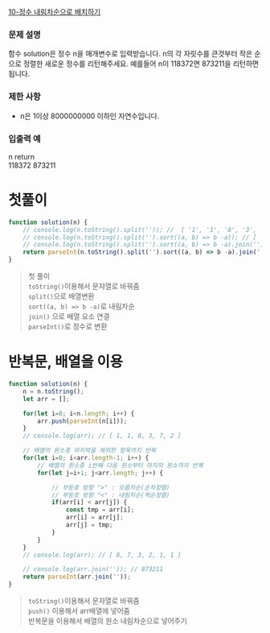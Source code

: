 [10-정수 내림차순으로 배치하기](../codes/10정수_내림차순으로_배치하기.js)  
### 문제 설명
함수 solution은 정수 n을 매개변수로 입력받습니다. n의 각 자릿수를 큰것부터 작은 순으로 정렬한 새로운 정수를 리턴해주세요. 예를들어 n이 118372면 873211을 리턴하면 됩니다.  

### 제한 사항  
- n은 1이상 8000000000 이하인 자연수입니다.  

### 입출력 예  
n	return  
118372	873211   


# 첫풀이
```jsx
function solution(n) {
    // console.log(n.toString().split('')); // 	[ '1', '1', '8', '3', '7', '2' ]
    // console.log(n.toString().split('').sort((a, b) => b -a)); // [ '8', '7', '3', '2', '1', '1' ]
    // console.log(n.toString().split('').sort((a, b) => b -a).join('')); // 873211
    return parseInt(n.toString().split('').sort((a, b) => b -a).join(''));
}
```
> 첫 풀이  
> `toString()`이용해서 문자열로 바꿔줌  
> `split()`으로 배열변환  
> `sort((a, b) => b -a)`로 내림차순  
> `join()` 으로 배열 요소 연결  
> `parseInt()`로 정수로 변환  

# 반복문, 배열을 이용
```jsx
function solution(n) {
    n = n.toString();
    let arr = [];

    for(let i=0; i<n.length; i++) {
        arr.push(parseInt(n[i]));
    }
    // console.log(arr); // [ 1, 1, 8, 3, 7, 2 ]

    // 배열의 원소중 마지막을 제외한 항목까지 반복
    for(let i=0; i<arr.length-1; i++) {
        // 배열의 원소중 i번째 다음 원소부터 마지막 원소까지 반복
        for(let j=i+1; j<arr.length; j++) {

            // 부등호 방향 ">" : 오름차순(순차정렬)
            // 부등호 방향 "<" : 내림차순(역순정렬)
            if(arr[i] < arr[j]) {
                const tmp = arr[i];
                arr[i] = arr[j];
                arr[j] = tmp;
            }
        }
    }
    // console.log(arr); // [ 8, 7, 3, 2, 1, 1 ]

    // console.log(arr.join('')); // 873211
    return parseInt(arr.join(''));
}
```
> `toString()`이용해서 문자열로 바꿔줌  
> `push()` 이용해서 arr배열에 넣어줌  
> 반복문을 이용해서 배열의 원소 내림차순으로 넣어주기  
